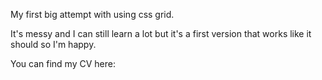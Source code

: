 My first big attempt with using css grid. 

It's messy and I can still learn a lot but it's a first version that works like it should so I'm happy.

You can find my CV here:
